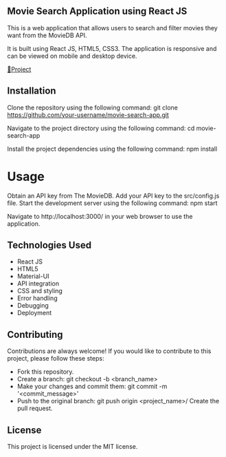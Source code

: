 ## Movie Search Application using React JS
This is a web application that allows users to search and filter movies they want from the MovieDB API. 

It is built using React JS, HTML5, CSS3. The application is responsive and can be viewed on mobile and desktop device. 

[🔗Project](https://cinemy.vercel.app/)

## Installation

Clone the repository using the following command:
git clone https://github.com/your-username/movie-search-app.git

Navigate to the project directory using the following command:
cd movie-search-app

Install the project dependencies using the following command:
npm install

# Usage
Obtain an API key from The MovieDB.
Add your API key to the src/config.js file.
Start the development server using the following command:
npm start

Navigate to http://localhost:3000/ in your web browser to use the application.




## Technologies Used
- React JS
- HTML5
- Material-UI
- API integration
- CSS and styling
- Error handling
- Debugging
- Deployment

## Contributing

Contributions are always welcome! If you would like to contribute to this project, please follow these steps:

- Fork this repository.
- Create a branch: git checkout -b <branch_name>
- Make your changes and commit them: git commit -m '<commit_message>'
- Push to the original branch: git push origin <project_name>/<location>
Create the pull request.

## License

This project is licensed under the MIT license.


